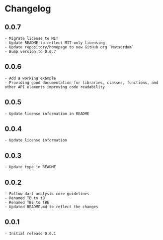 # Changelog

## 0.0.7
    - Migrate license to MIT
    - Update README to reflect MIT-only licensing
    - Update repository/homepage to new GitHub org `Matserdam`
    - Bump version to 0.0.7

## 0.0.6
    - Add a working example
    - Providing good documentation for libraries, classes, functions, and other API elements improving code readability

## 0.0.5
    - Update license information in README

## 0.0.4
    - Update license information

## 0.0.3
    - Update typo in README

## 0.0.2
    - Follow dart analysis core guidelines
    - Renamed TB to tB
    - Renamed TBE to tBE
    - Updated README.md to reflect the changes

## 0.0.1
    - Initial release 0.0.1
